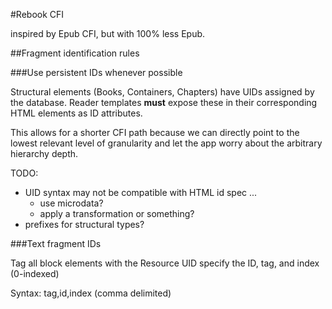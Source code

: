 #Rebook CFI

inspired by Epub CFI, but with 100% less Epub.

##Fragment identification rules


###Use persistent IDs whenever possible

Structural elements (Books, Containers, Chapters) have UIDs assigned by the database. Reader templates **must** expose these in their corresponding HTML elements as ID attributes.

This allows for a shorter CFI path because we can directly point to the lowest relevant level of granularity and let the app worry about the arbitrary hierarchy depth.

TODO: 
- UID syntax may not be compatible with HTML id spec ... 
	- use microdata? 
	- apply a transformation or something? 
- prefixes for structural types?

###Text fragment IDs

Tag all block elements with the Resource UID
specify the ID, tag, and index (0-indexed)

Syntax: tag,id,index
	(comma delimited)